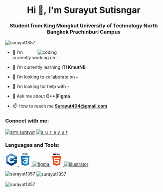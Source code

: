 <h1 align="center">Hi 👋, I'm Surayut Sutisngar</h1>
<h3 align="center">Student from King Mongkut University of Technology North Bangkok Prachinburi Campus</h3>

<p align="left"> <img src="https://komarev.com/ghpvc/?username=surayut1357&label=Profile%20views&color=0e75b6&style=flat" alt="surayut1357" /> </p>

<img align="right" alt="coding" width="400" src="https://media3.giphy.com/media/qgQUggAC3Pfv687qPC/giphy.gif">

- 🔭 I’m currently working on **-**

- 🌱 I’m currently learning **ITI KmutNB**

- 👯 I’m looking to collaborate on **-**

- 🤝 I’m looking for help with **-**

- 💬 Ask me about **C++|Figma**

- 📫 How to reach me **Surayut404@gmail.com**

<h3 align="left">Connect with me:</h3>
<p align="left">
<a href="https://fb.com/arm surayut" target="blank"><img align="center" src="https://raw.githubusercontent.com/rahuldkjain/github-profile-readme-generator/master/src/images/icons/Social/facebook.svg" alt="arm surayut" height="30" width="40" /></a>
<a href="https://instagram.com/s_u_r_a_y_u_t" target="blank"><img align="center" src="https://raw.githubusercontent.com/rahuldkjain/github-profile-readme-generator/master/src/images/icons/Social/instagram.svg" alt="s_u_r_a_y_u_t" height="30" width="40" /></a>
</p>

<h3 align="left">Languages and Tools:</h3>
<p align="left"> <a href="https://www.w3schools.com/cpp/" target="_blank" rel="noreferrer"> <img src="https://raw.githubusercontent.com/devicons/devicon/master/icons/cplusplus/cplusplus-original.svg" alt="cplusplus" width="40" height="40"/> </a> <a href="https://www.w3schools.com/css/" target="_blank" rel="noreferrer"> <img src="https://raw.githubusercontent.com/devicons/devicon/master/icons/css3/css3-original-wordmark.svg" alt="css3" width="40" height="40"/> </a> <a href="https://www.figma.com/" target="_blank" rel="noreferrer"> <img src="https://www.vectorlogo.zone/logos/figma/figma-icon.svg" alt="figma" width="40" height="40"/> </a> <a href="https://www.w3.org/html/" target="_blank" rel="noreferrer"> <img src="https://raw.githubusercontent.com/devicons/devicon/master/icons/html5/html5-original-wordmark.svg" alt="html5" width="40" height="40"/> </a> <a href="https://www.adobe.com/in/products/illustrator.html" target="_blank" rel="noreferrer"> <img src="https://www.vectorlogo.zone/logos/adobe_illustrator/adobe_illustrator-icon.svg" alt="illustrator" width="40" height="40"/> </a> </p>

<p><img align="left" src="https://github-readme-stats.vercel.app/api/top-langs?username=surayut1357&show_icons=true&locale=en&layout=compact" alt="surayut1357" /></p>

<p>&nbsp;<img align="center" src="https://github-readme-stats.vercel.app/api?username=surayut1357&show_icons=true&locale=en" alt="surayut1357" /></p>

<p><img align="center" src="https://github-readme-streak-stats.herokuapp.com/?user=surayut1357&" alt="surayut1357" /></p>
